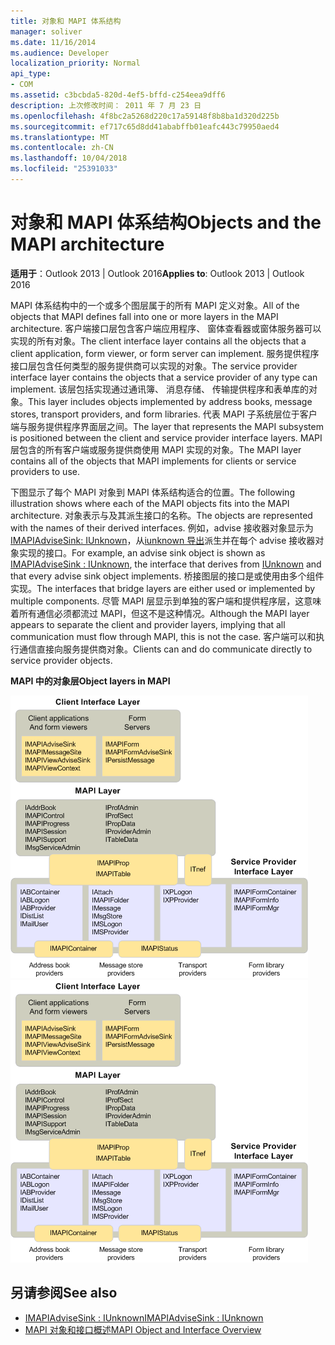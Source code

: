 ```yaml
---
title: 对象和 MAPI 体系结构
manager: soliver
ms.date: 11/16/2014
ms.audience: Developer
localization_priority: Normal
api_type:
- COM
ms.assetid: c3bcbda5-820d-4ef5-bffd-c254eea9dff6
description: 上次修改时间： 2011 年 7 月 23 日
ms.openlocfilehash: 4f8bc2a5268d220c17a59148f8b8ba1d320d225b
ms.sourcegitcommit: ef717c65d8dd41ababffb01eafc443c79950aed4
ms.translationtype: MT
ms.contentlocale: zh-CN
ms.lasthandoff: 10/04/2018
ms.locfileid: "25391033"
---
```

# <a name="objects-and-the-mapi-architecture"></a><span data-ttu-id="90e2e-103">对象和 MAPI 体系结构</span><span class="sxs-lookup"><span data-stu-id="90e2e-103">Objects and the MAPI architecture</span></span>

<span data-ttu-id="90e2e-104">**适用于**：Outlook 2013 | Outlook 2016</span><span class="sxs-lookup"><span data-stu-id="90e2e-104">**Applies to**: Outlook 2013 | Outlook 2016</span></span> 
  
<span data-ttu-id="90e2e-105">MAPI 体系结构中的一个或多个图层属于的所有 MAPI 定义对象。</span><span class="sxs-lookup"><span data-stu-id="90e2e-105">All of the objects that MAPI defines fall into one or more layers in the MAPI architecture.</span></span> <span data-ttu-id="90e2e-106">客户端接口层包含客户端应用程序、 窗体查看器或窗体服务器可以实现的所有对象。</span><span class="sxs-lookup"><span data-stu-id="90e2e-106">The client interface layer contains all the objects that a client application, form viewer, or form server can implement.</span></span> <span data-ttu-id="90e2e-107">服务提供程序接口层包含任何类型的服务提供商可以实现的对象。</span><span class="sxs-lookup"><span data-stu-id="90e2e-107">The service provider interface layer contains the objects that a service provider of any type can implement.</span></span> <span data-ttu-id="90e2e-108">该层包括实现通过通讯簿、 消息存储、 传输提供程序和表单库的对象。</span><span class="sxs-lookup"><span data-stu-id="90e2e-108">This layer includes objects implemented by address books, message stores, transport providers, and form libraries.</span></span> <span data-ttu-id="90e2e-109">代表 MAPI 子系统层位于客户端与服务提供程序界面层之间。</span><span class="sxs-lookup"><span data-stu-id="90e2e-109">The layer that represents the MAPI subsystem is positioned between the client and service provider interface layers.</span></span> <span data-ttu-id="90e2e-110">MAPI 层包含的所有客户端或服务提供商使用 MAPI 实现的对象。</span><span class="sxs-lookup"><span data-stu-id="90e2e-110">The MAPI layer contains all of the objects that MAPI implements for clients or service providers to use.</span></span> 
  
<span data-ttu-id="90e2e-111">下图显示了每个 MAPI 对象到 MAPI 体系结构适合的位置。</span><span class="sxs-lookup"><span data-stu-id="90e2e-111">The following illustration shows where each of the MAPI objects fits into the MAPI architecture.</span></span> <span data-ttu-id="90e2e-112">对象表示与及其派生接口的名称。</span><span class="sxs-lookup"><span data-stu-id="90e2e-112">The objects are represented with the names of their derived interfaces.</span></span> <span data-ttu-id="90e2e-113">例如，advise 接收器对象显示为[IMAPIAdviseSink: IUnknown](imapiadvisesinkiunknown.md)，从[iunknown 导出](https://msdn.microsoft.com/library/33f1d79a-33fc-4ce5-a372-e08bda378332%28Office.15%29.aspx)派生并在每个 advise 接收器对象实现的接口。</span><span class="sxs-lookup"><span data-stu-id="90e2e-113">For example, an advise sink object is shown as [IMAPIAdviseSink : IUnknown](imapiadvisesinkiunknown.md), the interface that derives from [IUnknown](https://msdn.microsoft.com/library/33f1d79a-33fc-4ce5-a372-e08bda378332%28Office.15%29.aspx) and that every advise sink object implements.</span></span> <span data-ttu-id="90e2e-114">桥接图层的接口是或使用由多个组件实现。</span><span class="sxs-lookup"><span data-stu-id="90e2e-114">The interfaces that bridge layers are either used or implemented by multiple components.</span></span> <span data-ttu-id="90e2e-115">尽管 MAPI 层显示到单独的客户端和提供程序层，这意味着所有通信必须都流过 MAPI，但这不是这种情况。</span><span class="sxs-lookup"><span data-stu-id="90e2e-115">Although the MAPI layer appears to separate the client and provider layers, implying that all communication must flow through MAPI, this is not the case.</span></span> <span data-ttu-id="90e2e-116">客户端可以和执行通信直接向服务提供商对象。</span><span class="sxs-lookup"><span data-stu-id="90e2e-116">Clients can and do communicate directly to service provider objects.</span></span> 
  
<span data-ttu-id="90e2e-117">**MAPI 中的对象层**</span><span class="sxs-lookup"><span data-stu-id="90e2e-117">**Object layers in MAPI**</span></span>
  
<span data-ttu-id="90e2e-118">![MAPI 中的对象层](media/amapi_38.gif "MAPI 中的对象层")</span><span class="sxs-lookup"><span data-stu-id="90e2e-118">![Object layers in MAPI](media/amapi_38.gif "Object layers in MAPI")</span></span>
  
## <a name="see-also"></a><span data-ttu-id="90e2e-119">另请参阅</span><span class="sxs-lookup"><span data-stu-id="90e2e-119">See also</span></span>

- [<span data-ttu-id="90e2e-120">IMAPIAdviseSink : IUnknown</span><span class="sxs-lookup"><span data-stu-id="90e2e-120">IMAPIAdviseSink : IUnknown</span></span>](imapiadvisesinkiunknown.md)
- [<span data-ttu-id="90e2e-121">MAPI 对象和接口概述</span><span class="sxs-lookup"><span data-stu-id="90e2e-121">MAPI Object and Interface Overview</span></span>](mapi-object-and-interface-overview.md)


